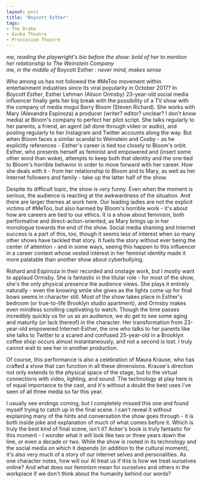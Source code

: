 ```yaml
---
layout: post
title: "Boycott Esther"
tags:
- The Drake
- Azuka Theatre
- Proscenium Theatre
---
```


*me, reading the playwright's bio before the show: bold of her to mention her relationship to The Weinstein Company*<br />
*me, in the middle of* Boycott Esther *: never mind, makes sense* <br />

Who among us has not followed the #MeToo movement within entertainment industries since its viral popularity in October 2017? In *Boycott Esther*, Esther Lehman (Alison Ormsby) 23-year-old social media influencer finally gets her big break with the possibility of a TV show with the company of media mogul Barry Bloom (Steven Richard). She works with Mary (Alexandra Espinoza) a producer (writer? editor? unclear? I don't know media) at Bloom's company to perfect her pilot script. She talks regularly to her parents, a friend, an agent (all done through video or audio), and posting regularly to her Instagram and Twitter accounts along the way. But when Bloom faces a similar scandal to Weinstein and Cosby - as he explicitly references  - Esther's career is tied too closely to Bloom's orbit. Esther, who presents herself as feminist and empowered and (insert some other word than woke), attempts to keep both that identity and the one tied to Bloom's horrible behavior in order to move forward with her career. How she deals with it  - from her relationship to Bloom and to Mary, as well as her Internet followers and family - take up the latter half of the show.

Despite its difficult topic, the show is *very* funny. Even when the moment is serious, the audience is reacting at the awkwardness of the situation. And there are larger themes at work here. Our leading ladies are not the explicit victims of #MeToo, but also harmed by Bloom's horrible work - it's about how are careers are tied to our ethics. It is a show about feminism, both performative and direct-action-oriented, as Mary brings up in her monologue towards the end of the show. Social media shaming and Internet success is a part of this, too, though it seems less of interest when so many other shows have tackled that story. It fuels the story without ever being the center of attention - and in some ways, seeing this happen to this influencer in a career context whose vested interest in her feminist identity made it more palatable than another show about cyberbullying.

Rishard and Espinoza in their recorded and onstage work, but I mostly want to applaud Ormsby. She is fantastic in the titular role - for most of the show, she's the only physical presence the audience views. She plays it entirely naturally - even the knowing smile she gives as the lights come up for final bows seems in character still. Most of the show takes place in Esther's bedroom (or true-to-life Brooklyn studio apartment), and Ormsby makes even mindless scrolling captivating to watch. Though the time passes incredibly quickly us for us as an audience, we do get to see some aging and maturity (or lack thereof) in the character. Her transformation from 23-year-old empowered Internet-Esther, the one who talks to her parents like she talks to Twitter to a scared and confused 25-year-old in a Brooklyn coffee shop occurs almost instantaneously, and not a second is lost. I truly cannot wait to see her in another production.

Of course, this performance is also a celebration of Maura Krause, who has crafted a show that can function in all these dimensions. Krause's direction not only extends to the physical space of the stage, but to the virtual connections with video, lighting, and sound. The technology at play here is of equal importance to the cast, and it's without a doubt the best uses I've seen of all three media so far this year.

I usually see endings coming, but I completely missed this one and found myself trying to catch up in the final scene. I can't reveal it without explaining many of the hints and conversation the show goes through - it is both inside joke and explanation of much of what comes before it. Which is truly the best kind of final scene, isn't it? Acker's book is truly fantastic for this moment - I wonder what it will look like two or three years down the line, or even a decade or two. While the show is rooted in its technology and the social media on which it depends (in addition to the cultural moment), it's also very much of a story of our internet selves and personalities. As one character notes, how will our AI treat us if this is how we treat ourselves online? And what does our feminism mean for ourselves and others in the workplace if we don't think about the humanity behind our words?  
